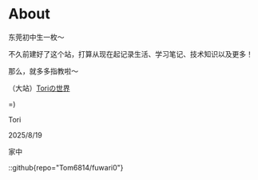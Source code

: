 # About
东莞初中生一枚～

不久前建好了这个站，打算从现在起记录生活、学习笔记、技术知识以及更多！

那么，就多多指教啦～

（大站）[Toriの世界](https://2z2.org)

=)

Tori

2025/8/19

家中

::github{repo="Tom6814/fuwari0"}
